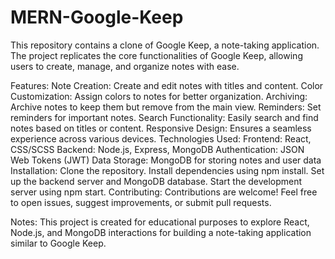 # MERN-Google-Keep
This repository contains a clone of Google Keep, a note-taking application. The project replicates the core functionalities of Google Keep, allowing users to create, manage, and organize notes with ease.

Features:
Note Creation: Create and edit notes with titles and content.
Color Customization: Assign colors to notes for better organization.
Archiving: Archive notes to keep them but remove from the main view.
Reminders: Set reminders for important notes.
Search Functionality: Easily search and find notes based on titles or content.
Responsive Design: Ensures a seamless experience across various devices.
Technologies Used:
Frontend: React, CSS/SCSS
Backend: Node.js, Express, MongoDB
Authentication: JSON Web Tokens (JWT)
Data Storage: MongoDB for storing notes and user data
Installation:
Clone the repository.
Install dependencies using npm install.
Set up the backend server and MongoDB database.
Start the development server using npm start.
Contributing:
Contributions are welcome! Feel free to open issues, suggest improvements, or submit pull requests.

Notes:
This project is created for educational purposes to explore React, Node.js, and MongoDB interactions for building a note-taking application similar to Google Keep.
